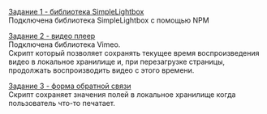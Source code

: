 [Задание 1 - библиотека SimpleLightbox](https://nejdancs.github.io/goit-js-hw-08/01-gallery.html) <br>
Подключена библиотека SimpleLightbox с помощью NPM

[Задание 2 - видео плеер](https://nejdancs.github.io/goit-js-hw-08/02-video.html)<br>
Подключена библиотека Vimeo.<br>
Cкрипт который позволяет сохранять текущее время воспроизведения видео в локальное хранилище и,
при перезагрузке страницы, продолжать воспроизводить видео с этого времени.

[Задание 3 - форма обратной связи](https://nejdancs.github.io/goit-js-hw-08/03-feedback.html)<br>
Скрипт сохраняет значения полей в локальное хранилище когда пользователь что-то печатает.
